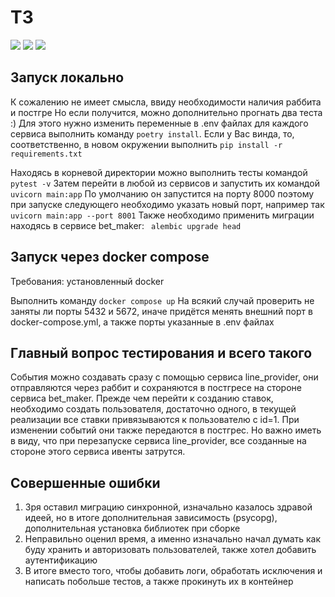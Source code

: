 #  ТЗ 
![](https://img.shields.io/badge/python-3.12.10-green)
![](https://img.shields.io/badge/RabbitMQ-4.0.2-red)
![](https://img.shields.io/badge/PostgreSQL-v17-blue)


## Запуск локально
К сожалению не имеет смысла, ввиду необходимости наличия раббита и постгре
Но если получится, можно дополнительно прогнать два теста :)
Для этого нужно изменить переменные в .env файлах для каждого сервиса
выполнить команду ``` poetry install ```. Если у Вас винда, то, соответственно,
в новом окружении выполнить ``` pip install -r requirements.txt ```

Находясь в корневой директории можно выполнить тесты командой ``` pytest -v ```
Затем перейти в любой из сервисов и запустить их командой ``` uvicorn main:app ```
По умолчанию он запустится на порту 8000 поэтому при запуске следующего
 необходимо указать новый порт, например так ``` uvicorn main:app --port 8001 ```
Также необходимо применить миграции находясь в сервисе bet_maker:
``` alembic upgrade head```

## Запуск через docker compose
Требования: установленный docker

Выполнить команду ``` docker compose up ```
На всякий случай проверить не заняты ли порты 5432 и 5672, иначе придётся 
менять внешний порт в docker-compose.yml, а также порты указанные в .env файлах

## Главный вопрос тестирования и всего такого
События можно создавать сразу с помощью сервиса line_provider, они отправляются
через раббит и сохраняются в постгресе на стороне сервиса bet_maker. Прежде
чем перейти к созданию ставок, необходимо создать пользователя, достаточно
одного, в текущей реализации все ставки привязываются к пользователю с id=1.
При изменении событий они также передаются в постгрес. Но важно иметь в виду, 
что при перезапуске сервиса line_provider, все созданные на стороне этого сервиса 
ивенты затрутся.

## Совершенные ошибки
1) Зря оставил миграцию синхронной, изначально казалось здравой идеей,
но в итоге дополнительная зависимость (psycopg), дополнительная установка
библиотек при сборке
2) Неправильно оценил время, а именно изначально начал думать как буду хранить
и авторизовать пользователей, также хотел добавить аутентификацию
3) В итоге вместо того, чтобы добавить логи, обработать исключения и написать 
побольше тестов, а также прокинуть их в контейнер